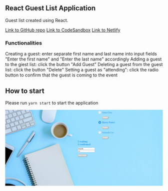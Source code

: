 ## React Guest List Application

Guest list created using React.

[Link to GitHub repo](https://github.com/anastasiia-lk/react-guest-list)
[Link to CodeSandbox](https://codesandbox.io/s/recursing-snow-5x881)
[Link to Netlify](https://priceless-pike-8d087b.netlify.app/)

### Functionalities

Creating a guest: enter separate first name and last name into input fields "Enter the first name" and "Enter the last name" accordingly
Adding a guest to the giest list: click the button "Add Guest"
Deleting a guest from the guest list: click the button "Delete"
Setting a guest as "attending": click the radio button to confirm that the guest is coming to the event

## How to start

Please run `yarn start` to start the application

![Screenshot](./src/screenshot.jpg)
